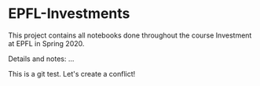# EPFL-Investments

This project contains all notebooks done throughout the course Investment at EPFL in Spring 2020.

Details and notes: ...

This is a git test. Let's create a conflict!
